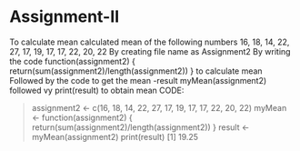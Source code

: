 # Assignment-II
To calculate mean
calculated mean of the following numbers 16, 18, 14, 22, 27, 17, 19, 17, 17, 22, 20, 22
By creating file name as Assignment2
By writing the code  function(assignment2) { return(sum(assignment2)/length(assignment2)) } to calculate mean
Followed by the code to get the mean -result myMean(assignment2)
followed vy print(result) to obtain mean
CODE:
> assignment2 <- c(16, 18, 14, 22, 27, 17, 19, 17, 17, 22, 20, 22)
> myMean <- function(assignment2) { return(sum(assignment2)/length(assignment2)) }
> result <- myMean(assignment2)
> print(result)
[1] 19.25
